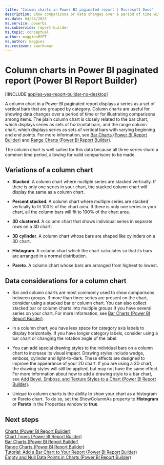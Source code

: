 ```yaml
---
title: "Column charts in Power BI paginated report | Microsoft Docs"
description: Show comparisons or data changes over a period of time with a Power BI paginated report column chart in Power BI Report Builder. Display a series as a set of vertical bars grouped by category.
ms.date: 04/24/2023
ms.service: powerbi
ms.subservice: report-builder
ms.topic: conceptual
author: maggiesMSFT
ms.author: maggies
ms.reviewer: saurkumar
---
```

# Column charts in Power BI paginated report (Power BI Report Builder)

[!INCLUDE [applies-yes-report-builder-no-desktop](../../../includes/applies-yes-report-builder-no-desktop.md)]

  A column chart in a Power BI paginated report displays a series as a set of vertical bars that are grouped by category. Column charts are useful for showing data changes over a period of time or for illustrating comparisons among items. The plain column chart is closely related to the bar chart, which displays series as sets of horizontal bars, and the range column chart, which displays series as sets of vertical bars with varying beginning and end points. For more information, see [Bar Charts &#40;Power BI Report Builder&#41;](/sql/reporting-services/report-design/bar-charts-report-builder-and-ssrs) and [Range Charts &#40;Power BI Report Builder&#41;](range-charts-report-builder.md).  
  
 The column chart is well suited for this data because all three series share a common time period, allowing for valid comparisons to be made.  

## Variations of a column chart  
  
- **Stacked**. A column chart where multiple series are stacked vertically. If there is only one series in your chart, the stacked column chart will display the same as a column chart.  
  
- **Percent stacked**. A column chart where multiple series are stacked vertically to fit 100% of the chart area. If there is only one series in your chart, all the column bars will fit to 100% of the chart area.  
  
- **3D clustered**. A column chart that shows individual series in separate rows on a 3D chart.  
  
- **3D cylinder**. A column chart whose bars are shaped like cylinders on a 3D chart.  
  
- **Histogram**. A column chart which the chart calculates so that its bars are arranged in a normal distribution.  
  
- **Pareto**. A column chart whose bars are arranged from highest to lowest.  
  
## Data considerations for a column chart  
  
- Bar and column charts are most commonly used to show comparisons between groups. If more than three series are present on the chart, consider using a stacked bar or column chart. You can also collect stacked bar or column charts into multiple groups if you have several series on your chart. For more information, see [Bar Charts &#40;Power BI Report Builder&#41;](/sql/reporting-services/report-design/bar-charts-report-builder-and-ssrs).  
  
- In a column chart, you have less space for category axis labels to display horizontally. If you have longer category labels, consider using a bar chart or changing the rotation angle of the label.  
  
- You can add special drawing styles to the individual bars on a column chart to increase its visual impact. Drawing styles include wedge, emboss, cylinder and light-to-dark. These effects are designed to improve the appearance of your 2D chart. If you are using a 3D chart, the drawing styles will still be applied, but may not have the same effect. For more information about how to add a drawing style to a bar chart, see [Add Bevel, Emboss, and Texture Styles to a Chart &#40;Power BI Report Builder&#41;](/sql/reporting-services/report-design/chart-effects-add-bevel-emboss-or-texture-report-builder).  
  
- Unique to column charts is the ability to show your chart as a histogram or Pareto chart. To do so, set the ShowColumnAs property to **Histogram** or **Pareto** in the Properties window to **true**.  
  
## Next steps

 [Charts &#40;Power BI Report Builder&#41;](charts-report-builder.md)   
 [Chart Types &#40;Power BI Report Builder&#41;](/sql/reporting-services/report-design/chart-types-report-builder-and-ssrs)   
 [Bar Charts &#40;Power BI Report Builder&#41;](/sql/reporting-services/report-design/bar-charts-report-builder-and-ssrs)   
 [Range Charts &#40;Power BI Report Builder&#41;](range-charts-report-builder.md)   
 [Tutorial: Add a Bar Chart to Your Report &#40;Power BI Report Builder&#41;](/sql/reporting-services/tutorial-add-a-bar-chart-to-your-report-report-builder)   
 [Empty and Null Data Points in Charts &#40;Power BI Report Builder&#41;](/sql/reporting-services/report-design/empty-and-null-data-points-in-charts-report-builder-and-ssrs)  
